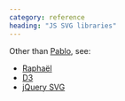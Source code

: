 ```yaml
---
category: reference
heading: "JS SVG libraries"
---
```


Other than [Pablo](http://pablojs.com), see:

* [Raphaël](http://raphaeljs.com)
* [D3](http://d3js.org)
* [jQuery SVG](http://keith-wood.name/svg.html)